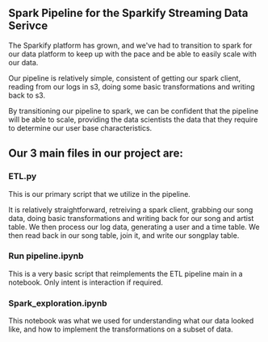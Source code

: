## Spark Pipeline for the Sparkify Streaming Data Serivce

The Sparkify platform has grown, and we've had to transition to spark for our data platform to keep up with the pace and be able to easily scale with our data.

Our pipeline is relatively simple, consistent of getting our spark client, reading from our logs in s3, doing some basic transformations and writing back to s3.

By transitioning our pipeline to spark, we can be confident that the pipeline will be able to scale, providing the data scientists the data that they require to determine our user base characteristics.

## Our 3 main files in our project are:

### ETL.py

This is our primary script that we utilize in the pipeline.  

It is relatively straightforward, retreiving a spark client, grabbing our song data, doing basic transformations and writing back for our song and artist table.
We then process our log data, generating a user and a time table.  We then read back in our song table, join it, and write our songplay table.

### Run pipeline.ipynb

This is a very basic script that reimplements the ETL pipeline main in a notebook.  Only intent is interaction if required.

###  Spark_exploration.ipynb 

This notebook was what we used for understanding what our data looked like, and how to implement the transformations on a subset of data.


